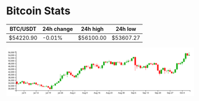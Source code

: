 # Bitcoin Stats

BTC/USDT|24h change|24h high|24h low|
|---|---|---|---|
|$54220.90|-0.01%|$56100.00|$53607.27|

<img src="./chart.svg">
